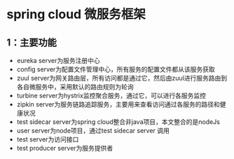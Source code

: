 spring cloud 微服务框架
=====================================
1：主要功能
------------------------------------
* eureka server为服务注册中心</br>
* config server为配置文件管理中心，所有服务的配置文件都从该服务获取</br>
* zuul server为网关路由层，所有访问都是通过它，然后由zuul进行服务路由到各自微服务中，采用默认的路由规则为轮询</br>
* turbine server为hystrix监控聚合服务，通过它，可以进行各服务监控</br>
* zipkin server为服务链路追踪服务，主要用来查看访问通过各服务的路径和健康状况</br>
* test sidecar server为spring cloud整合非java项目，本文整合的是nodeJs</br>
* user server为node项目，通过test sidecar server 调用</br>
* test server为访问接口</br>
* test producer server为服务提供者</br>
